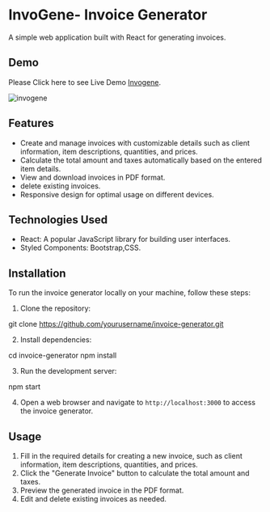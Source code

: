 # InvoGene- Invoice Generator

A simple web application built with React for generating invoices.

## Demo

Please Click here to see Live Demo [Invogene](https://invogene.netlify.app/).

![invogene](https://ibb.co/ByLKfvM)



## Features

- Create and manage invoices with customizable details such as client information, item descriptions, quantities, and prices.
- Calculate the total amount and taxes automatically based on the entered item details.
- View and download invoices in PDF format.
- delete existing invoices.
- Responsive design for optimal usage on different devices.

## Technologies Used

- React: A popular JavaScript library for building user interfaces.
- Styled Components: Bootstrap,CSS.


## Installation

To run the invoice generator locally on your machine, follow these steps:

1. Clone the repository:

git clone https://github.com/yourusername/invoice-generator.git



2. Install dependencies:

cd invoice-generator
npm install

3. Run the development server:

npm start

4. Open a web browser and navigate to `http://localhost:3000` to access the invoice generator.

## Usage

1. Fill in the required details for creating a new invoice, such as client information, item descriptions, quantities, and prices.
2. Click the "Generate Invoice" button to calculate the total amount and taxes.
3. Preview the generated invoice in the PDF format.
4. Edit and delete existing invoices as needed.

